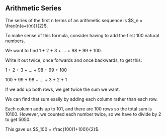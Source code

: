 Arithmetic Series
-------

The series of the first n terms of an arithmetic sequence is $S_n = \frac{n(a+t(n))}{2}$.

To make sense of this formula, consider having to add the first 100 natural numbers.

We want to find 1 + 2 + 3 + ... + 98 + 99 + 100.

Write it out twice, once forwards and once backwards, to get this:

1 + 2 + 3 + ... + 98 + 99 + 100

100 + 99 + 98 + ... + 3 + 2 + 1

If we add up both rows, we get twice the sum we want.

We can find that sum easily by adding each column rather than each row. 

Each column adds up to 101, and there are 100 rows so the total sum is 10100. However, we counted each number twice, so we have to divide by 2 to get 5050.

This gave us $S_100 = \frac{100(1+100)}{2}$.
